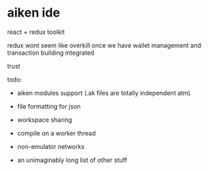# aiken ide

react + redux toolkit

redux wont seem like overkill once we have wallet management and transaction building integrated

trust


todo:
- aiken modules support (.ak files are totally independent atm)

- file formatting for json

- workspace sharing

- compile on a worker thread

- non-emulator networks

- an unimaginably long list of other stuff